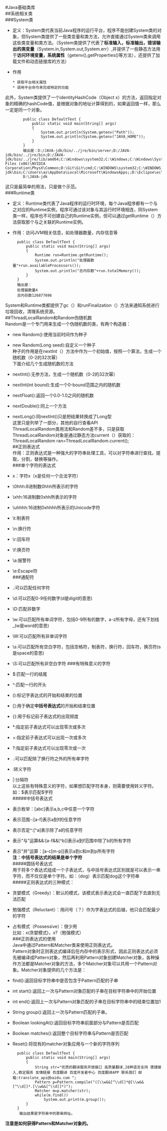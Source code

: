 #Java基础类库  
##系统相关类  
###System类  

* 定义：System类代表当前Java程序的运行平台，程序不能创建System类的对象，但System类提供了一些类变量和类方法，允许直接通过System类来调用这些类变量和类方法。（System类提供了代表了**标准输入，标准输出，错误输出的类变量**（System.in,System.out,System.err）,并提供了一些静态方法用于**访问环境变量，系统属性**（getenv(),getProperties()等方法），还提供了加载文件和动态链接库的方法）  
* 作用  

      * 获取平台相关属性
      * 调用平台命令来完成特定的功能
此外，System类提供了一个identityHashCode（Object x）的方法，返回指定对象的精确的hashCode值，是根据对象的地址计算得到的，如果返回值一样，那么一定是同一个对象。  

			public class DefaultText {
				public static void main(String[] args)
				{
					System.out.println(System.getenv("Path"));
					System.out.println(System.getenv("JAVA_HOME"));
				}
			}
            输出是：D:/JAVA-jdk/bin/../jre/bin/server;D:/JAVA-jdk/bin/../jre/bin;D:/JAVA-jdk/bin/../jre/lib/amd64;C:\Windows\system32;C:\Windows;C:\Windows\System32\Wbem;C:\Windows\System32\WindowsPowerShell\v1.0\;C:\Program Files (x86)\NVIDIA Corporation\PhysX\Common;D:\Git\Git\cmd;C:\WINDOWS\system32;C:\WINDOWS;C:\WINDOWS\System32\Wbem;C:\WINDOWS\System32\WindowsPowerShell\v1.0\;D:\JAVA-jdk\bin;C:\Users\as\AppData\Local\Microsoft\WindowsApps;;D:\Eclipse\eclipse;
			D:\JAVA-jdk
这只是最简单的用法，只是做个示范。  
###Runtime类  

* 定义：Runtime类代表了Java程序的运行时环境，每个Java程序都有一个与之对应的Runtime实例，程序可通过该对象与其运行时环境相连，同System类一样，程序也不可创建自己的Runtime实例，但可以通过getRuntime（）方法获取那个与之关联的Runtime实例。  
* 作用：访问JVM相关信息，如处理器数量，内存信息等  

		public class DefaultText {
			public static void main(String[] args)
			{
				Runtime run=Runtime.getRuntime();
				System.out.println("处理器数量"+run.availableProcessors());
				System.out.println("总内存数"+run.totalMemory());
			}
		}
        输出是：
		处理器数量4
		总内存数126877696
System和Runtime类都提供了gc（）和runFinalization（）方法来通知系统进行垃圾回收，清理系统资源。  
##ThreadLocalRandom和Random伪随机数  
Random是一个专门用来生成一个伪随机数的类，有两个构造器：  

* new Random():使用当前时间作为种子
* new Random(Long seed):自定义一个种子  
种子的作用是在nextInt（）方法中作为一个初始值，按照一个算法，生成一个随机数（0-2的32次幂）  
下面介绍几个生成随机数的方法  

* nextInt():无参方法，生成一个随机数（0-2的32次幂）  
* nextInt(int bound):生成一个0-bound范围之内的随机数  
* nextFloat():返回一个0.0-1.0之间的随机数  
* nextDouble():同上一个方法  
* nextLong():同nextInt()只是把结果转换成了Long型  
这里只是列举了一部分，其他的自行查看API  
ThreadLocalRandom类用法和Random差不多，只是获取ThreadLocalRandom对象是通过静态方法current（）获取的：ThreadLocalRandom ran=ThreadLocalRandom.current();  
##正则表达式  
作用：正则表达式是一种强大的字符串处理工具，可以对字符串进行查找，提取，分割，替换等操作。  
###单个字符的表达式  

* x：字符x（x是任何一个合法字符）  
* \0hhh:8进制数0hhh所表示的字符  
* \xhh:16进制数0xhh所表示的字符  
* \uhhhh:16进制0xhhhh所表示的Unicode字符  
* \t:制表符  
* \n:换行符  
* \r:回车符  
* \f:换页符  
* \a:报警符  
* \e:Escape符  
###通配符  

* .:可以匹配任何字符  
* \d:可以匹配0-9任何数字(d是digit的意思)  
* \D:匹配非数字  
* \w:可以匹配所有单词字符，包括0-9所有的数字，a-z所有字母，还有下划线_(w是word的意思)  
* \W:可以匹配所有非单词字符  
* \s:可以匹配所有空白字符，包括空格符，制表符，换行符，回车符，换页符(s是space的意思)  
* \S:可以匹配所有非空白字符
###有特殊意义的字符  

* $:匹配一行的结尾 
* ^:匹配一行的开头  
* ():标记字表达式的开始和结束的位置  
* []:用于确定**中括号表达式**的开始和结束位置  
* {}:用于标记前子表达式的出现频度  
* *:指定前子表达式可以出现零次或多次  
* +:指定前子表达式可以出现一次或多次   
* ?:指定前子表达式可以出现零次或一次  
* .:可以匹配除了换行符之外的所有单字符  
* \:转义字符  
* |:分隔符  
以上这些有特殊意义的字符，如果想匹配字符本身，则需要使用转义字符。如：\$表示匹配$字符  
#####中括号表达式  

* 表示枚举：[abc]表示a,b,c中任意一个字符  
* 表示范围-:[a-f]表示a到f的任意字符  
* 表示否定^:[^a]表示除了a的任意字符  
* 表示“与”运算&&:[a-f&&[^b]]表示a到f范围中除了b的所有字符  
* 表示“并”运算：[a-c[m-p]]表示a到c和m到p所有字符  
**注：中括号表达式的结果是单个字符**  
#####圆括号表达式  
用于将多个表达式组成一个子表达式，与中括号表达式区别就是可以表示一串字符，而不仅仅是单个字符。如：（dog）表示匹配dog这个字符串  
#####正则表达式的三种模式：  

* 贪婪模式（Greedy）：默认的模式，该模式表示表达式会一直匹配下去直到无法匹配  
* 勉强模式（Reluctant）：用问号（？）作为字表达式的后缀，他只会匹配最少的字符  
* 占有模式（Possessive）：很少用  
比如：x(贪婪模式)，x?（勉强模式）  
###正则表达式的使用  
Java中通过Pattern和Matcher类来使用正则表达式。  
Pattern对象时正则表达式编译后在内存中的表示形式，因此正则表达式必须先被编译成Pattern对象，然后再利用Pattern对象创建Matcher对象，各种操作方法都是Matcher对象的方法，多个Matcher对象可以共用一个Pattern对象。Matcher对象提供的几个方法是：  

* find():返回目标字符串中是否包含于Pattern匹配的子串  
* int start():返回上一次与Pattern对象匹配的子串在目标字符串中的开始位置  
* int end():返回上一次与Pattern对象匹配的子串在目标字符串中的结束位置加1  
* String group():返回上一次与Pattern匹配的子串。  
* Boolean lookingAt():返回目标字符串前面部分与Pattern是否匹配  
* Boolean matches():返回整个目标字符串与Pattern是否匹配  
* Reset():将现有的matcher对象应用与一个新的字符序列  

		public class DefaultText {
			public static void main(String[] args)
			{
				String str="优质的翻译服务开放接口 高质量翻译,28种语言支持 便捷接入,稳定服务 友情链接 百度翻译 百度开发者中心 百度翻译APP 联系我们 邮箱:translate_api@baidu.com ";
				Pattern p=Pattern.compile("([\\w&&[^\\d]]*@[\\w&&[^\\d]]*.[\\w&&[^\\d]]*)");
				Matcher m=p.matcher(str);
				while(m.find())
					System.out.print(m.group());
			}
		}
         输出结果是字符串中的那串网址。  
**注意是如何获得Pattern和Matcher对象的。**  


